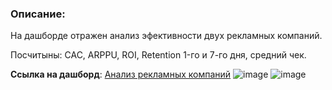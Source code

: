 ### Описание:
На дашборде отражен анализ эфективности двух рекламных компаний. 

Посчитыны: CAC, ARPPU, ROI, Retention 1-го и 7-го дня, средний чек.

**Ссылка на дашборд**: [Анализ рекламных компаний](https://redash.public.karpov.courses/dashboards/2973--/ "Ссылка для просмотра Дашборда")
![image](https://github.com/bdi2503/SQL_works_online_grocery_store/assets/142053096/386ecaf3-a4a2-46cf-acd9-cc23ea82749b)
![image](https://github.com/bdi2503/SQL_works_online_grocery_store/assets/142053096/c6191dba-2e63-4e4b-ae86-7bff27c89b83)

